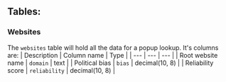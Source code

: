 ## Tables:

### Websites
The `websites` table will hold all the data for a popup lookup. It's columns are:
| Description | Column name | Type |
| --- | --- | --- |
| Root website name | `domain` | text |
| Political bias | `bias` | decimal(10, 8) |
| Reliability score | `reliability` | decimal(10, 8) |